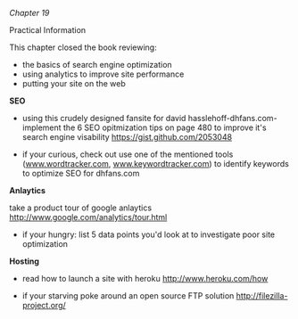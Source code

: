 *Chapter 19*

Practical Information

This chapter closed  the book reviewing:
* the basics of search engine optimization
* using analytics to improve site performance
* putting your site on the web

**SEO**
* using this crudely designed fansite for david hasslehoff-dhfans.com- implement the 6 SEO opitmization tips on page 480 to improve it's search engine visability
<https://gist.github.com/2053048>

* if your curious, check out use one of the mentioned tools (www.wordtracker.com, www.keywordtracker.com) to identify keywords to optimize SEO for dhfans.com

**Anlaytics**

take a product tour of google anlaytics
<http://www.google.com/analytics/tour.html>

* if your hungry: list 5 data points you'd look at to investigate poor site optimization

**Hosting**
*  read how to launch a site with heroku 
<http://www.heroku.com/how>

* if your starving poke around an open source FTP solution
<http://filezilla-project.org/>
